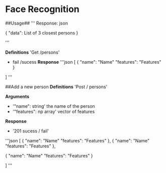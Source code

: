 # Face Recognition

##Usage##
'''
Response:
json

{
  "data": List of 3 closest persons
}

'''

**Definitions**
'Get /persons' 
- fail /sucess 
**Response**
'''json
[
{
  "name": "Name"
  "features": "Features"
}

]
'''

##Add a new person
**Definitions**
'Post / persons'

**Arguments**
- '"name": string' the name of the person
- '"features": np array' vector of features

**Response**

- '201 sucess / fail'

'''json
[
  {
    "name": "Name"
    "features": "Features"
  }, 
  {
    "name": "Name"
    "features": "Features"
  }, 
  
  {
    "name": "Name"
    "features": "Features"
  }



]
'''
